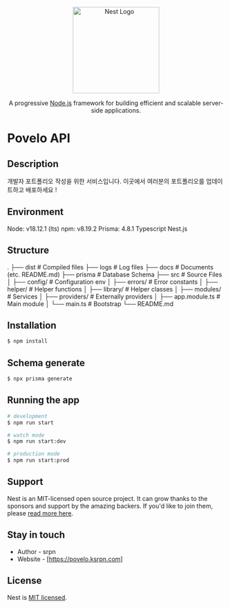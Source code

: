 <p align="center">
  <a href="http://nestjs.com/" target="blank"><img src="https://nestjs.com/img/logo-small.svg" width="200" alt="Nest Logo" /></a>
</p>

[circleci-image]: https://img.shields.io/circleci/build/github/nestjs/nest/master?token=abc123def456
[circleci-url]: https://circleci.com/gh/nestjs/nest

  <p align="center">A progressive <a href="http://nodejs.org" target="_blank">Node.js</a> framework for building efficient and scalable server-side applications.</p>

# Povelo API
## Description
개발자 포트폴리오 작성을 위한 서비스입니다. 이곳에서 여러분의 포트폴리오를 업데이트하고 배포하세요 !

## Environment
Node: v18.12.1 (lts)
npm: v8.19.2
Prisma: 4.8.1
Typescript
Nest.js

## Structure
.
├── dist                    # Compiled files
├── logs                    # Log files
├── docs                    # Documents (etc. README.md)
├── prisma                  # Database Schema
├── src                     # Source Files
│   ├── config/             # Configuration env
│   ├── errors/             # Error constants
│   ├── helper/             # Helper functions
│   ├── library/            # Helper classes
│   ├── modules/            # Services
│   ├── providers/          # Externally providers
│   ├── app.module.ts       # Main module
│   └── main.ts             # Bootstrap
└── README.md

## Installation

```bash
$ npm install
```

## Schema generate

```bash
$ npx prisma generate
```

## Running the app

```bash
# development
$ npm run start

# watch mode
$ npm run start:dev

# production mode
$ npm run start:prod
```


## Support

Nest is an MIT-licensed open source project. It can grow thanks to the sponsors and support by the amazing backers. If you'd like to join them, please [read more here](https://docs.nestjs.com/support).

## Stay in touch

- Author - srpn
- Website - [https://povelo.ksrpn.com]

## License

Nest is [MIT licensed](LICENSE).
